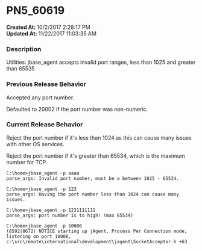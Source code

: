 # PN5_60619

**Created At:** 10/2/2017 2:28:17 PM  
**Updated At:** 11/22/2017 11:03:35 AM  


### Description

Utilities: jbase\_agent accepts invalid port ranges, less than 1025 and greater than 65535



### Previous Release Behavior

Accepted any port number.

Defaulted to 20002 if the port number was non-numeric.



### Current Release Behavior

Reject the port number if it's less than 1024 as this can cause many issues with other OS services.

Reject the port number if it's greater than 65534, which is the maximum number for TCP.

```
C:\home>jbase_agent -p aaaa
parse_args: Invalid port number, must be a between 1025 - 65534.
```

```
C:\home>jbase_agent -p 123
parse_args: Having the port number less than 1024 can cause many issues.
```

```
C:\home>jbase_agent -p 1231111111
parse_args: port number is to high! (max 65534)
```

```
C:\home>jbase_agent -p 10006
(8592|8672) NOTICE starting up jAgent, Process Per Connection mode, listening on port 10006, c:\src\remote\international\development\jagent\SocketAcceptor.h +63
```
